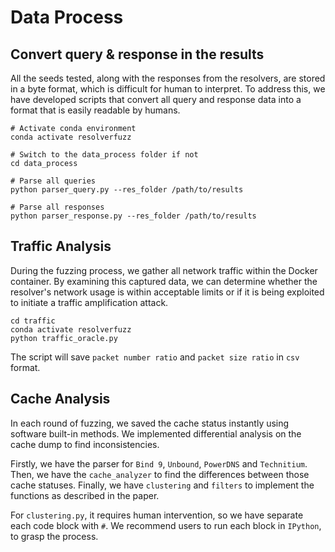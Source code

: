 # Data Process

## Convert query & response in the results

All the seeds tested, along with the responses from the resolvers, are stored in a byte format, which is difficult for human to interpret. To address this, we have developed scripts that convert all query and response data into a format that is easily readable by humans.

```shell
# Activate conda environment
conda activate resolverfuzz

# Switch to the data_process folder if not
cd data_process

# Parse all queries
python parser_query.py --res_folder /path/to/results

# Parse all responses
python parser_response.py --res_folder /path/to/results
```

## Traffic Analysis

During the fuzzing process, we gather all network traffic within the Docker container. By examining this captured data, we can determine whether the resolver's network usage is within acceptable limits or if it is being exploited to initiate a traffic amplification attack.

```shell
cd traffic
conda activate resolverfuzz
python traffic_oracle.py
```

The script will save `packet number ratio` and `packet size ratio` in `csv` format.

## Cache Analysis

In each round of fuzzing, we saved the cache status instantly using software built-in methods. We implemented differential analysis on the cache dump to find inconsistencies. 

Firstly, we have the parser for `Bind 9`, `Unbound`, `PowerDNS` and `Technitium`. Then, we have the `cache_analyzer` to find the differences between those cache statuses. Finally, we have `clustering` and `filters` to implement the functions as described in the paper.

For `clustering.py`, it requires human intervention, so we have separate each code block with `#`. We recommend users to run each block in `IPython`, to grasp the process.

